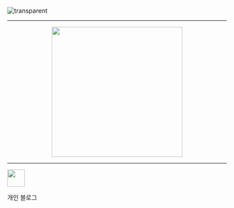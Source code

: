 ![transparent](https://capsule-render.vercel.app/api?type=transparent&fontColor=703ee5&text=Welcome%20to%20Mingyu's%20Github%20!&height=150&fontSize=60)
<hr>

  
<div align='center'>
  <img src="https://github.com/ymg5218/ymg5218/assets/87100737/7e9105d2-dd63-4056-ad57-bd0302bac2c5" width = 300 height = 300>
</div>
<hr>
<div>
  <div style="float: left">
    <a href="https://ymg5218.tistory.com/" target = "_blank">
      <img src="https://github.com/ymg5218/ymg5218/assets/87100737/e68c68c8-0908-4328-8345-cba24369cc45" width=40 height=40>
    </a>
  <p>개인 블로그</p>
  </div>
</div>
<!--
**ymg5218/ymg5218** is a ✨ _special_ ✨ repository because its `README.md` (this file) appears on your GitHub profile.

Here are some ideas to get you started:

- 🔭 I’m currently working on ...
- 🌱 I’m currently learning ...
- 👯 I’m looking to collaborate on ...
- 🤔 I’m looking for help with ...
- 💬 Ask me about ...
- 📫 How to reach me: ...
- 😄 Pronouns: ...
- ⚡ Fun fact: ...
-->
